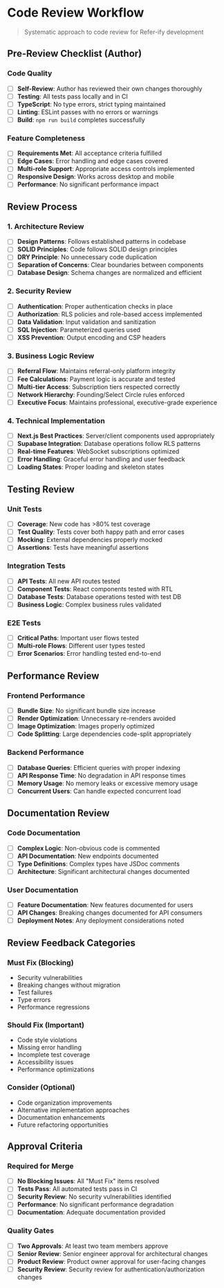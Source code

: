 # Code Review Workflow

> Systematic approach to code review for Refer-ify development

## Pre-Review Checklist (Author)

### Code Quality
- [ ] **Self-Review**: Author has reviewed their own changes thoroughly
- [ ] **Testing**: All tests pass locally and in CI
- [ ] **TypeScript**: No type errors, strict typing maintained
- [ ] **Linting**: ESLint passes with no errors or warnings
- [ ] **Build**: `npm run build` completes successfully

### Feature Completeness
- [ ] **Requirements Met**: All acceptance criteria fulfilled
- [ ] **Edge Cases**: Error handling and edge cases covered
- [ ] **Multi-role Support**: Appropriate access controls implemented
- [ ] **Responsive Design**: Works across desktop and mobile
- [ ] **Performance**: No significant performance impact

## Review Process

### 1. Architecture Review
- [ ] **Design Patterns**: Follows established patterns in codebase
- [ ] **SOLID Principles**: Code follows SOLID design principles
- [ ] **DRY Principle**: No unnecessary code duplication
- [ ] **Separation of Concerns**: Clear boundaries between components
- [ ] **Database Design**: Schema changes are normalized and efficient

### 2. Security Review
- [ ] **Authentication**: Proper authentication checks in place
- [ ] **Authorization**: RLS policies and role-based access implemented
- [ ] **Data Validation**: Input validation and sanitization
- [ ] **SQL Injection**: Parameterized queries used
- [ ] **XSS Prevention**: Output encoding and CSP headers

### 3. Business Logic Review
- [ ] **Referral Flow**: Maintains referral-only platform integrity
- [ ] **Fee Calculations**: Payment logic is accurate and tested
- [ ] **Multi-tier Access**: Subscription tiers respected correctly
- [ ] **Network Hierarchy**: Founding/Select Circle rules enforced
- [ ] **Executive Focus**: Maintains professional, executive-grade experience

### 4. Technical Implementation
- [ ] **Next.js Best Practices**: Server/client components used appropriately
- [ ] **Supabase Integration**: Database operations follow RLS patterns
- [ ] **Real-time Features**: WebSocket subscriptions optimized
- [ ] **Error Handling**: Graceful error handling and user feedback
- [ ] **Loading States**: Proper loading and skeleton states

## Testing Review

### Unit Tests
- [ ] **Coverage**: New code has >80% test coverage
- [ ] **Test Quality**: Tests cover both happy path and error cases
- [ ] **Mocking**: External dependencies properly mocked
- [ ] **Assertions**: Tests have meaningful assertions

### Integration Tests  
- [ ] **API Tests**: All new API routes tested
- [ ] **Component Tests**: React components tested with RTL
- [ ] **Database Tests**: Database operations tested with test DB
- [ ] **Business Logic**: Complex business rules validated

### E2E Tests
- [ ] **Critical Paths**: Important user flows tested
- [ ] **Multi-role Flows**: Different user types tested
- [ ] **Error Scenarios**: Error handling tested end-to-end

## Performance Review

### Frontend Performance
- [ ] **Bundle Size**: No significant bundle size increase
- [ ] **Render Optimization**: Unnecessary re-renders avoided
- [ ] **Image Optimization**: Images properly optimized
- [ ] **Code Splitting**: Large dependencies code-split appropriately

### Backend Performance
- [ ] **Database Queries**: Efficient queries with proper indexing
- [ ] **API Response Time**: No degradation in API response times  
- [ ] **Memory Usage**: No memory leaks or excessive memory usage
- [ ] **Concurrent Users**: Can handle expected concurrent load

## Documentation Review

### Code Documentation
- [ ] **Complex Logic**: Non-obvious code is commented
- [ ] **API Documentation**: New endpoints documented
- [ ] **Type Definitions**: Complex types have JSDoc comments
- [ ] **Architecture**: Significant architectural changes documented

### User Documentation
- [ ] **Feature Documentation**: New features documented for users
- [ ] **API Changes**: Breaking changes documented for API consumers
- [ ] **Deployment Notes**: Any deployment considerations noted

## Review Feedback Categories

### Must Fix (Blocking)
- Security vulnerabilities
- Breaking changes without migration
- Test failures
- Type errors
- Performance regressions

### Should Fix (Important)
- Code style violations
- Missing error handling
- Incomplete test coverage
- Accessibility issues
- Performance optimizations

### Consider (Optional)
- Code organization improvements
- Alternative implementation approaches  
- Documentation enhancements
- Future refactoring opportunities

## Approval Criteria

### Required for Merge
- [ ] **No Blocking Issues**: All "Must Fix" items resolved
- [ ] **Tests Pass**: All automated tests pass in CI
- [ ] **Security Review**: No security vulnerabilities identified
- [ ] **Performance**: No significant performance degradation
- [ ] **Documentation**: Adequate documentation provided

### Quality Gates
- [ ] **Two Approvals**: At least two team members approve
- [ ] **Senior Review**: Senior engineer approval for architectural changes
- [ ] **Product Review**: Product owner approval for user-facing changes
- [ ] **Security Review**: Security review for authentication/authorization changes
